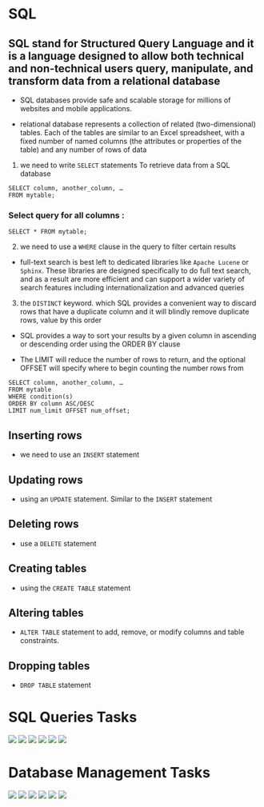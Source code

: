 # SQL
## SQL stand for Structured Query Language and it is a language designed to allow both technical and non-technical users query, manipulate, and transform data from a relational database

* SQL databases provide safe and scalable storage for millions of websites and mobile applications.

* relational database represents a collection of related (two-dimensional) tables. Each of the tables are similar to an Excel spreadsheet, with a fixed number of named columns (the attributes or properties of the table) and any number of rows of data

1. we need to write ``` SELECT ``` statements To retrieve data from a SQL database
```
SELECT column, another_column, …
FROM mytable;
```
### Select query for all columns :

```
SELECT * FROM mytable;
```
2. we need to use a ``WHERE`` clause in the query to filter certain results
* full-text search is best left to dedicated libraries like `` Apache Lucene `` or `` Sphinx ``. These libraries are designed specifically to do full text search, and as a result are more efficient and can support a wider variety of search features including internationalization and advanced queries
3. the ``DISTINCT`` keyword. which SQL provides a convenient way to discard rows that have a duplicate column and it will blindly remove duplicate rows, value by this order
* SQL provides a way to sort your results by a given column in ascending or descending order using the ORDER BY clause

* The LIMIT will reduce the number of rows to return, and the optional OFFSET will specify where to begin counting the number rows from
```
SELECT column, another_column, …
FROM mytable
WHERE condition(s)
ORDER BY column ASC/DESC
LIMIT num_limit OFFSET num_offset;
```

## Inserting rows
* we need to use an ``INSERT`` statement
## Updating rows
* using an ``UPDATE`` statement. Similar to the ``INSERT`` statement
## Deleting rows
* use a ``DELETE`` statement
## Creating tables
* using the ``CREATE TABLE`` statement
## Altering tables
* ``ALTER TABLE`` statement to add, remove, or modify columns and table constraints.

## Dropping tables
* ``DROP TABLE`` statement

# SQL Queries Tasks
![](../SQL/asset/1.png)
![](../SQL/asset/2.png)
![](../SQL/asset/3.png)
![](../SQL/asset/4.png)
![](../SQL/asset/5.png)
![](../SQL/asset/6.png)
# Database Management Tasks
![](../SQL/asset/13.png)
![](../SQL/asset/14.png)
![](../SQL/asset/15.png)
![](../SQL/asset/16.png)
![](../SQL/asset/17.png)
![](../SQL/asset/18.png)

